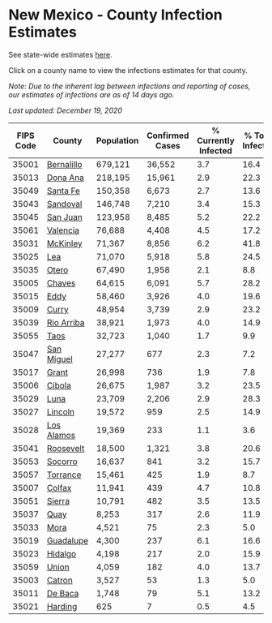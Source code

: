 # New Mexico - County Infection Estimates

See state-wide estimates [here](/infections/us-nm).

Click on a county name to view the infections estimates for that county.

*Note: Due to the inherent lag between infections and reporting of cases, our estimates of infections are as of 14 days ago.*

*Last updated: December 19, 2020*

|   FIPS Code |                   County |   Population |   Confirmed Cases |   % Currently Infected |   % Total Infected |
|-------------|--------------------------|--------------|-------------------|------------------------|--------------------|
|       35001 | [Bernalillo](bernalillo) |      679,121 |            36,552 |                    3.7 |               16.4 |
|       35013 |     [Dona Ana](dona-ana) |      218,195 |            15,961 |                    2.9 |               22.3 |
|       35049 |     [Santa Fe](santa-fe) |      150,358 |             6,673 |                    2.7 |               13.6 |
|       35043 |     [Sandoval](sandoval) |      146,748 |             7,210 |                    3.4 |               15.3 |
|       35045 |     [San Juan](san-juan) |      123,958 |             8,485 |                    5.2 |               22.2 |
|       35061 |     [Valencia](valencia) |       76,688 |             4,408 |                    4.5 |               17.2 |
|       35031 |     [McKinley](mckinley) |       71,367 |             8,856 |                    6.2 |               41.8 |
|       35025 |               [Lea](lea) |       71,070 |             5,918 |                    5.8 |               24.5 |
|       35035 |           [Otero](otero) |       67,490 |             1,958 |                    2.1 |                8.8 |
|       35005 |         [Chaves](chaves) |       64,615 |             6,091 |                    5.7 |               28.2 |
|       35015 |             [Eddy](eddy) |       58,460 |             3,926 |                    4.0 |               19.6 |
|       35009 |           [Curry](curry) |       48,954 |             3,739 |                    2.9 |               23.2 |
|       35039 | [Rio Arriba](rio-arriba) |       38,921 |             1,973 |                    4.0 |               14.9 |
|       35055 |             [Taos](taos) |       32,723 |             1,040 |                    1.7 |                9.9 |
|       35047 | [San Miguel](san-miguel) |       27,277 |               677 |                    2.3 |                7.2 |
|       35017 |           [Grant](grant) |       26,998 |               736 |                    1.9 |                7.8 |
|       35006 |         [Cibola](cibola) |       26,675 |             1,987 |                    3.2 |               23.5 |
|       35029 |             [Luna](luna) |       23,709 |             2,206 |                    2.9 |               28.3 |
|       35027 |       [Lincoln](lincoln) |       19,572 |               959 |                    2.5 |               14.9 |
|       35028 | [Los Alamos](los-alamos) |       19,369 |               233 |                    1.1 |                3.6 |
|       35041 |   [Roosevelt](roosevelt) |       18,500 |             1,321 |                    3.8 |               20.6 |
|       35053 |       [Socorro](socorro) |       16,637 |               841 |                    3.2 |               15.7 |
|       35057 |     [Torrance](torrance) |       15,461 |               425 |                    1.9 |                8.7 |
|       35007 |         [Colfax](colfax) |       11,941 |               439 |                    4.7 |               10.8 |
|       35051 |         [Sierra](sierra) |       10,791 |               482 |                    3.5 |               13.5 |
|       35037 |             [Quay](quay) |        8,253 |               317 |                    2.6 |               11.9 |
|       35033 |             [Mora](mora) |        4,521 |                75 |                    2.3 |                5.0 |
|       35019 |   [Guadalupe](guadalupe) |        4,300 |               237 |                    6.1 |               16.6 |
|       35023 |       [Hidalgo](hidalgo) |        4,198 |               217 |                    2.0 |               15.9 |
|       35059 |           [Union](union) |        4,059 |               182 |                    4.0 |               13.7 |
|       35003 |         [Catron](catron) |        3,527 |                53 |                    1.3 |                5.0 |
|       35011 |       [De Baca](de-baca) |        1,748 |                79 |                    5.1 |               13.2 |
|       35021 |       [Harding](harding) |          625 |                 7 |                    0.5 |                4.5 |